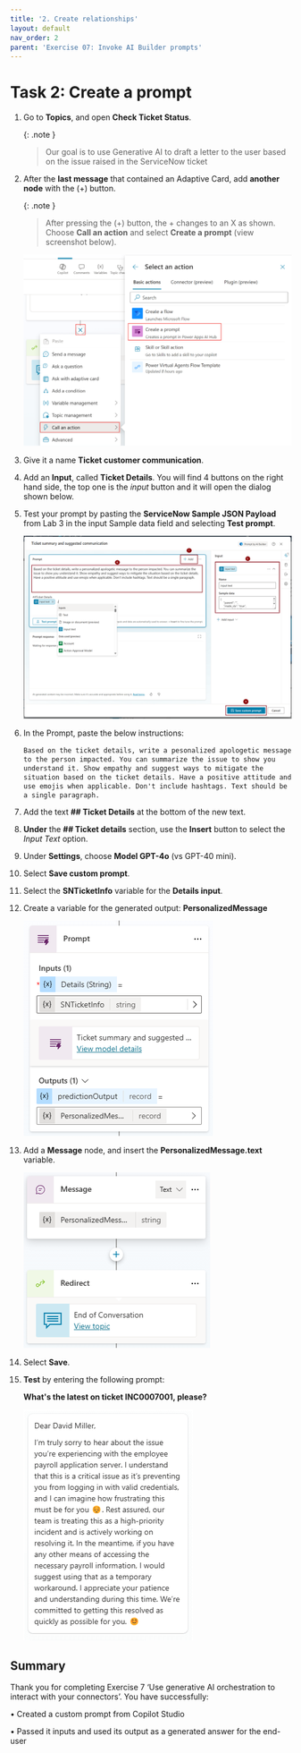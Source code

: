 ```yaml
---
title: '2. Create relationships'
layout: default
nav_order: 2
parent: 'Exercise 07: Invoke AI Builder prompts'
---
```


# Task 2: Create a prompt

1. Go to **Topics**, and open **Check Ticket Status**.

	{: .note }
	> Our goal is to use Generative AI to draft a letter to the user based on the issue raised in the ServiceNow ticket

1. After the **last message** that contained an Adaptive Card, add **another node** with the (+) button.

	{: .note }
	> After pressing the (+) button, the + changes to an X as shown. Choose **Call an action** and select **Create a prompt** (view screenshot below).

	![A screenshot of a computer Description automatically generated](../../media/d7caa2bacb484d68deac84e6c002f735.png)

1. Give it a name **Ticket customer communication**.

1. Add an **Input**, called **Ticket Details**. You will find 4 buttons on the right hand side, the top one is the *input* button and it will open the dialog shown below.

1. Test your prompt by pasting the **ServiceNow Sample JSON Payload** from Lab 3 in the input Sample data field and selecting **Test prompt**.

	![TicketSummary.png](../../media/TicketSummary.png)

1. In the Prompt, paste the below instructions:

   ```
   Based on the ticket details, write a pesonalized apologetic message to the person impacted. You can summarize the issue to show you understand it. Show empathy and suggest ways to mitigate the situation based on the ticket details. Have a positive attitude and use emojis when applicable. Don't include hashtags. Text should be a single paragraph.
   ```
1. Add the text **## Ticket Details** at the bottom of the new text.

1. **Under** the **## Ticket details** section, use the **Insert** button to select the *Input Text* option.

1. Under **Settings**, choose **Model GPT-4o**   (vs GPT-40 mini).

1. Select **Save custom prompt**.

1. Select the **SNTicketInfo** variable for the **Details input**.

1. Create a variable for the generated output: **PersonalizedMessage**

	![A screenshot of a computer Description automatically generated](../../media/31d491cb364037598f0801328926f440.png)

1. Add a **Message** node, and insert the **PersonalizedMessage.text** variable.

	![A screenshot of a chat Description automatically generated](../../media/f03dc3366edb6de5932aa8d1aedc8677.png)

1. Select **Save**.

1. **Test** by entering the following prompt:

	**What's the latest on ticket INC0007001, please?**

	![A screenshot of a message Description automatically generated](../../media/a65eecc69f87d9380cd6f9cb5bffafc2.png)


## Summary

Thank you for completing Exercise 7 ‘Use generative AI orchestration to interact with your connectors’. 
You have successfully:

•	Created a custom prompt from Copilot Studio

•	Passed it inputs and used its output as a generated answer for the end-user
